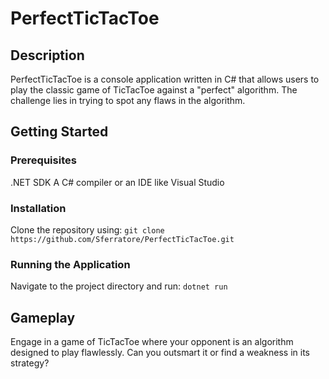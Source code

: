 # PerfectTicTacToe
## Description
PerfectTicTacToe is a console application written in C# that allows users to play the classic game of TicTacToe against a "perfect" algorithm. The challenge lies in trying to spot any flaws in the algorithm.

## Getting Started
### Prerequisites
.NET SDK
A C# compiler or an IDE like Visual Studio

### Installation
Clone the repository using: 
`git clone https://github.com/Sferratore/PerfectTicTacToe.git`

### Running the Application
Navigate to the project directory and run:
`dotnet run`

## Gameplay
Engage in a game of TicTacToe where your opponent is an algorithm designed to play flawlessly. Can you outsmart it or find a weakness in its strategy?
